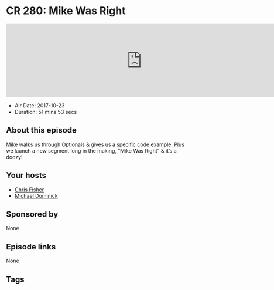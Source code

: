 # CR 280: Mike Was Right

<iframe src="https://player.fireside.fm/v2/MLf2ZzhC+_YJGjcNK?theme=dark" width="740" height="200" frameborder="0" scrolling="no"></iframe>

* Air Date: 2017-10-23
* Duration: 51 mins 53 secs

## About this episode

Mike walks us through Optionals & gives us a specific code example. Plus we launch a new segment long in the making, “Mike Was Right” & it’s a doozy! 

## Your hosts
* [Chris Fisher](https://coder.show/hosts/chrislas)
* [Michael Dominick](https://coder.show/hosts/michael)

## Sponsored by

None



## Episode links

None



## Tags

